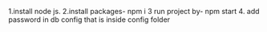 1.install node js.
2.install packages- npm i
3 run project by- npm start
4. add password in db config that is inside config folder

